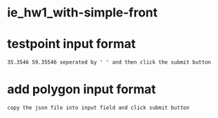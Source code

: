 # ie_hw1_with-simple-front
# testpoint input format
    35.3546 59.35546 seperated by ' ' and then click the submit button
# add polygon input format
    copy the json file into input field and click submit button
